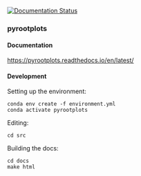 [![Documentation Status](https://readthedocs.org/projects/pyrootplots/badge/?version=latest)](https://pyrootplots.readthedocs.io/en/latest/?badge=latest)

### pyrootplots

#### Documentation

https://pyrootplots.readthedocs.io/en/latest/

#### Development

Setting up the environment:

```shell
conda env create -f environment.yml
conda activate pyrootplots
```

Editing:

```shell
cd src
```

Building the docs:

```shell
cd docs
make html
```

